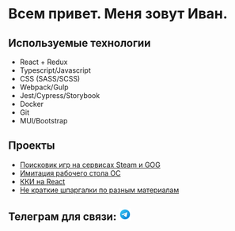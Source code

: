 # Всем привет. Меня зовут Иван.

## Используемые технологии
* React + Redux
* Typescript/Javascript
* CSS (SASS/SCSS)
* Webpack/Gulp
* Jest/Cypress/Storybook
* Docker
* Git
* MUI/Bootstrap

## Проекты
* [Поисковик игр на сервисах Steam и GOG](https://ragna13377.github.io/gameHub/)
* [Имитация рабочего стола ОС](https://ragna13377.github.io/aboutMe/#/AboutMe)
* [ККИ на React](https://ragna13377.github.io/eldenRingReact/)
* [Не краткие шпаргалки по разным материалам](https://github.com/Ragna13377/Docs)

## Телеграм для связи: [![telegram](https://github.com/Ragna13377/Ragna13377/raw/main/images/telegram.png)](https://t.me/deathguard)